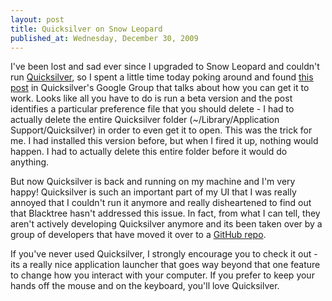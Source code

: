 ```yaml
---
layout: post
title: Quicksilver on Snow Leopard
published_at: Wednesday, December 30, 2009
---
```


I've been lost and sad ever since I upgraded to Snow Leopard and couldn't run [Quicksilver](http://docs.blacktree.com/quicksilver/what_is_quicksilver), so I spent a little time today poking around and found [this post](http://groups.google.com/group/blacktree-quicksilver/browse_thread/thread/8432fc6538d2d778) in Quicksilver's Google Group that talks about how you can get it to work. Looks like all you have to do is run a beta version and the post identifies a particular preference file that you should delete - I had to actually delete the entire Quicksilver folder (~/Library/Application Support/Quicksilver) in order to even get it to open. This was the trick for me. I had installed this version before, but when I fired it up, nothing would happen. I had to actually delete this entire folder before it would do anything.

But now Quicksilver is back and running on my machine and I'm very happy! Quicksilver is such an important part of my UI that I was really annoyed that I couldn't run it anymore and really disheartened to find out that Blacktree hasn't addressed this issue. In fact, from what I can tell, they aren't actively developing Quicksilver anymore and its been taken over by a group of developers that have moved it over to a [GitHub repo](http://github.com/tiennou/blacktree-alchemy).

If you've never used Quicksilver, I strongly encourage you to check it out - its a really nice application launcher that goes way beyond that one feature to change how you interact with your computer. If you prefer to keep your hands off the mouse and on the keyboard, you'll love Quicksilver.